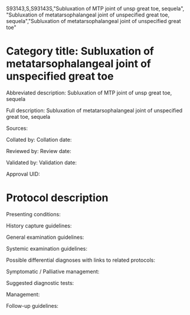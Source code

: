 S93143,S,S93143S,"Subluxation of MTP joint of unsp great toe, sequela", "Subluxation of metatarsophalangeal joint of unspecified great toe, sequela","Subluxation of metatarsophalangeal joint of unspecified great toe"
# Category title: Subluxation of metatarsophalangeal joint of unspecified great toe

Abbreviated description: Subluxation of MTP joint of unsp great toe, sequela

Full description: Subluxation of metatarsophalangeal joint of unspecified great toe, sequela

Sources:

Collated by:
Collation date:

Reviewed by:
Review date:

Validated by:
Validation date:

Approval UID:

# Protocol description

Presenting conditions:

History capture guidelines:

General examination guidelines:

Systemic examination guidelines:

Possible differential diagnoses with links to related protocols:

Symptomatic / Palliative management:

Suggested diagnostic tests:

Management:

Follow-up guidelines:
